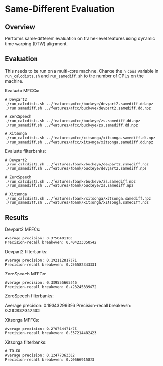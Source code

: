 Same-Different Evaluation
=========================


Overview
--------
Performs same-different evaluation on frame-level features using dynamic time
warping (DTW) alignment.


Evaluation
----------
This needs to be run on a multi-core machine. Change the `n_cpus` variable in
`run_calcdists.sh` and `run_samediff.sh` to the number of CPUs on the machine.

Evaluate MFCCs:

    # Devpart2
    ./run_calcdists.sh ../features/mfcc/buckeye/devpart2.samediff.dd.npz
    ./run_samediff.sh ../features/mfcc/buckeye/devpart2.samediff.dd.npz

    # ZeroSpeech
    ./run_calcdists.sh ../features/mfcc/buckeye/zs.samediff.dd.npz
    ./run_samediff.sh ../features/mfcc/buckeye/zs.samediff.dd.npz

    # Xitsonga
    ./run_calcdists.sh ../features/mfcc/xitsonga/xitsonga.samediff.dd.npz
    ./run_samediff.sh ../features/mfcc/xitsonga/xitsonga.samediff.dd.npz

Evaluate filterbanks:

    # Devpart2
    ./run_calcdists.sh ../features/fbank/buckeye/devpart2.samediff.npz
    ./run_samediff.sh ../features/fbank/buckeye/devpart2.samediff.npz

    # ZeroSpeech
    ./run_calcdists.sh ../features/fbank/buckeye/zs.samediff.npz
    ./run_samediff.sh ../features/fbank/buckeye/zs.samediff.npz

    # Xitsonga
    ./run_calcdists.sh ../features/fbank/xitsonga/xitsonga.samediff.npz
    ./run_samediff.sh ../features/fbank/xitsonga/xitsonga.samediff.npz


Results
-------
Devpart2 MFFCs:

    Average precision: 0.3758481108
    Precision-recall breakeven: 0.404233350542

Devpart2 filterbanks:

    Average precision: 0.192112817171
    Precision-recall breakeven: 0.256582343831

ZeroSpeech MFFCs:

    Average precision: 0.389555665546
    Precision-recall breakeven: 0.423245339672

ZeroSpeech filterbanks:

Average precision: 0.19343299396
Precision-recall breakeven: 0.262087947482
    
Xitsonga MFFCs:

    Average precision: 0.270764471475
    Precision-recall breakeven: 0.337214482423

Xitsonga filterbanks:

    # TO-DO
    Average precision: 0.12477363302
    Precision-recall breakeven: 0.20666915823
